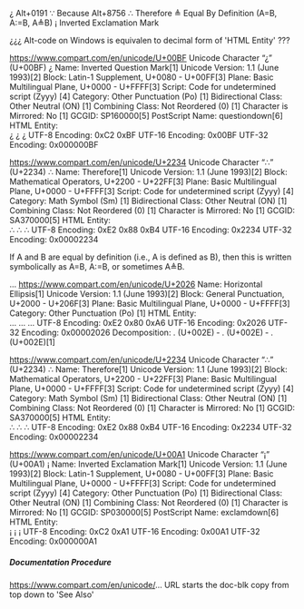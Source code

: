 ¿                           Alt+0191
∵   Because                 Alt+8756
∴   Therefore
≜   Equal By Definition  (A=B, A:=B, A≜B)
¡   Inverted Exclamation Mark



¿¿¿
Alt-code on Windows is equivalen to decimal form of 'HTML Entity'
???



https://www.compart.com/en/unicode/U+00BF
Unicode Character “¿” (U+00BF)
¿
Name:	Inverted Question Mark[1]
Unicode Version:	1.1 (June 1993)[2]
Block:	Latin-1 Supplement, U+0080 - U+00FF[3]
Plane:	Basic Multilingual Plane, U+0000 - U+FFFF[3]
Script:	Code for undetermined script (Zyyy) [4]
Category:	Other Punctuation (Po) [1]
Bidirectional Class:	Other Neutral (ON) [1]
Combining Class:	Not Reordered (0) [1]
Character is Mirrored:	No [1]
GCGID:	SP160000[5]
PostScript Name:	questiondown[6]
HTML Entity:	
&#191;
&#xBF;
&iquest;
UTF-8 Encoding:	0xC2 0xBF
UTF-16 Encoding:	0x00BF
UTF-32 Encoding:	0x000000BF



https://www.compart.com/en/unicode/U+2234
Unicode Character “∴” (U+2234)
∴
Name:	Therefore[1]
Unicode Version:	1.1 (June 1993)[2]
Block:	Mathematical Operators, U+2200 - U+22FF[3]
Plane:	Basic Multilingual Plane, U+0000 - U+FFFF[3]
Script:	Code for undetermined script (Zyyy) [4]
Category:	Math Symbol (Sm) [1]
Bidirectional Class:	Other Neutral (ON) [1]
Combining Class:	Not Reordered (0) [1]
Character is Mirrored:	No [1]
GCGID:	SA370000[5]
HTML Entity:	
&#8756;
&#x2234;
&therefore;
UTF-8 Encoding:	0xE2 0x88 0xB4
UTF-16 Encoding:	0x2234
UTF-32 Encoding:	0x00002234

If A and B are equal by definition (i.e., A is defined as B), then this is written symbolically as A=B, A:=B, or sometimes A≜B.



…
https://www.compart.com/en/unicode/U+2026
Name:	Horizontal Ellipsis[1]
Unicode Version:	1.1 (June 1993)[2]
Block:	General Punctuation, U+2000 - U+206F[3]
Plane:	Basic Multilingual Plane, U+0000 - U+FFFF[3]
Category:	Other Punctuation (Po) [1]
HTML Entity:	
&#8230;
&#x2026;
&mldr;
UTF-8 Encoding:	0xE2 0x80 0xA6
UTF-16 Encoding:	0x2026
UTF-32 Encoding:	0x00002026
Decomposition:	. (U+002E) - . (U+002E) - . (U+002E)[1]



https://www.compart.com/en/unicode/U+2234
Unicode Character “∴” (U+2234)
∴
Name:	Therefore[1]
Unicode Version:	1.1 (June 1993)[2]
Block:	Mathematical Operators, U+2200 - U+22FF[3]
Plane:	Basic Multilingual Plane, U+0000 - U+FFFF[3]
Script:	Code for undetermined script (Zyyy) [4]
Category:	Math Symbol (Sm) [1]
Bidirectional Class:	Other Neutral (ON) [1]
Combining Class:	Not Reordered (0) [1]
Character is Mirrored:	No [1]
GCGID:	SA370000[5]
HTML Entity:	
&#8756;
&#x2234;
&therefore;
UTF-8 Encoding:	0xE2 0x88 0xB4
UTF-16 Encoding:	0x2234
UTF-32 Encoding:	0x00002234



https://www.compart.com/en/unicode/U+00A1
Unicode Character “¡” (U+00A1)
¡
Name:	Inverted Exclamation Mark[1]
Unicode Version:	1.1 (June 1993)[2]
Block:	Latin-1 Supplement, U+0080 - U+00FF[3]
Plane:	Basic Multilingual Plane, U+0000 - U+FFFF[3]
Script:	Code for undetermined script (Zyyy) [4]
Category:	Other Punctuation (Po) [1]
Bidirectional Class:	Other Neutral (ON) [1]
Combining Class:	Not Reordered (0) [1]
Character is Mirrored:	No [1]
GCGID:	SP030000[5]
PostScript Name:	exclamdown[6]
HTML Entity:	
&#161;
&#xA1;
&iexcl;
UTF-8 Encoding:	0xC2 0xA1
UTF-16 Encoding:	0x00A1
UTF-32 Encoding:	0x000000A1



##### Documentation Procedure
https://www.compart.com/en/unicode/...
URL starts the doc-blk
copy from top down to 'See Also'
